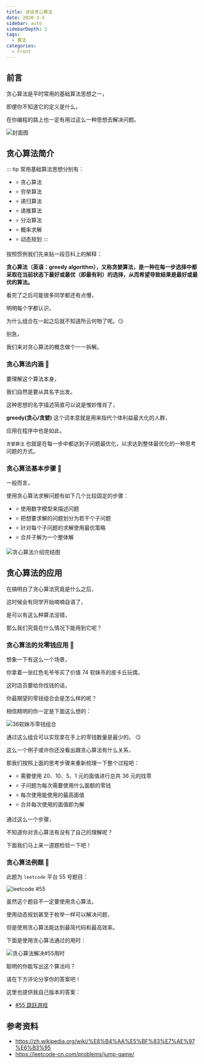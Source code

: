 ```yaml
---
title: 谈谈贪心算法
date: 2020-3-3
sidebar: auto
sidebarDepth: 2
tags: 
  - 算法
categories:
  - Front
---
```


## 前言

贪心算法是平时常用的基础算法思想之一，

即便你不知道它的定义是什么，

在你编程的路上也一定有用过这么一种思想去解决问题。

<!-- more -->
![封面图](https://blog-img-1252360401.cos.ap-guangzhou.myqcloud.com/20200303-2.jpg)

## 贪心算法简介 

::: tip
常用基础算法思想分别有：
- :star: 贪心算法
- :star: 穷举算法
- :star: 递归算法
- :star: 递推算法
- :star: 分治算法
- :star: 概率求解
- :star: 动态规划
:::

按照惯例我们先来贴一段百科上的解释：

**贪心算法（英语：greedy algorithm），又称贪婪算法，是一种在每一步选择中都采取在当前状态下最好或最优（即最有利）的选择，从而希望导致结果是最好或最优的算法。**

看完了之后可能很多同学都还有点懵，

明明每个字都认识，

为什么组合在一起之后就不知道所云何物了呢。:smirk:

别急，

我们来对贪心算法的概念做个一一拆解。

### 贪心算法内涵 :flags:

要理解这个算法本身，

我们自然是要从其名字出发。

这种思想的名字描述简直可以说是惟妙惟肖了，

**greedy(贪心/贪婪)** 这个词本意就是用来指代个体利益最大化的人群，

应用在程序中也是如此，

`贪婪算法` 也就是在每一步中都达到子问题最优化，以求达到整体最优化的一种思考问题的方式。

### 贪心算法基本步骤 :flags:

一般而言，

使用贪心算法求解问题有如下几个比较固定的步骤：

- :star: 使用数字模型来描述问题
- :star: 把想要求解的问题划分为若干个子问题
- :star: 针对每个子问题的求解使用最优策略
- :star: 合并子解为一个整体解

![贪心算法介绍完结图](https://blog-img-1252360401.cos.ap-guangzhou.myqcloud.com/20200303-4.jpg)

## 贪心算法的应用

在搞明白了贪心算法究竟是什么之后，

这时候会有同学开始喃喃自语了，

是可以有这么种算法没错，

那么我们究竟在什么情况下能用到它呢？

### 贪心算法的兑零钱应用 :flags:

想象一下有这么一个场景，

你拿着一张红色毛爷爷买了价值 74 软妹币的皮卡丘玩偶，

这时店员要给你找钱的话，

你最期望的零钱组合会是怎么样的呢？

相信精明的你一定是下面这么想的：

![36软妹币零钱组合](https://blog-img-1252360401.cos.ap-guangzhou.myqcloud.com/20200303-3.png)

通过这么组合可以实现拿在手上的零钱数量是最少的。 :smirk:

这么一个例子或许你还没看出跟贪心算法有什么关系，

那我们按照上面的思考步骤来重新梳理一下整个过程吧：

- :star: 需要使用 20、10、5、1 元的面值进行总共 36 元的找零
- :star: 子问题为每次需要使用什么面额的零钱
- :star: 每次使用能使用的最高面值
- :star: 合并每次使用的面值即为解

通过这么一个步骤，

不知道你对贪心算法有没有了自己的理解呢？

下面我们马上来一道题检验一下吧！

### 贪心算法例题 :flags:

此题为 `leetcode` 平台 55 号题目：

![leetcode #55](https://blog-img-1252360401.cos.ap-guangzhou.myqcloud.com/20200303-5.png)

虽然这个题目不一定要使用贪心算法，

使用动态规划甚至于枚举一样可以解决问题，

但是使用贪心算法能达到最简代码和最高效率。

下面是使用贪心算法通过的用时：

![贪心算法解决#55用时](https://blog-img-1252360401.cos.ap-guangzhou.myqcloud.com/20200303-1.png)

聪明的你能写出这个算法吗？

请在下方评论分享你的答案吧！

这里也提供我自己版本的答案：

- [#55 跳跃游戏](https://linsicong.com/DailyTest/2020-03-03-44.html)

## 参考资料

- https://zh.wikipedia.org/wiki/%E8%B4%AA%E5%BF%83%E7%AE%97%E6%B3%95
- https://leetcode-cn.com/problems/jump-game/
